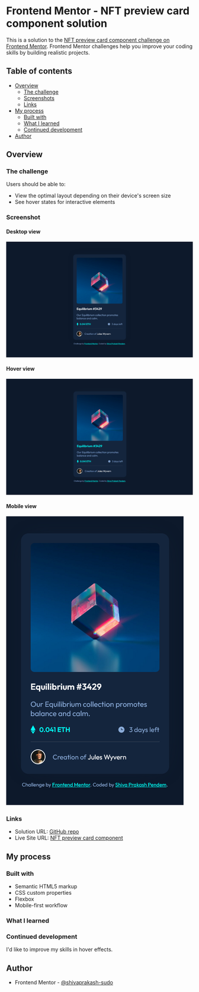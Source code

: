 # Frontend Mentor - NFT preview card component solution

This is a solution to the [NFT preview card component challenge on Frontend Mentor](https://www.frontendmentor.io/challenges/nft-preview-card-component-SbdUL_w0U). Frontend Mentor challenges help you improve your coding skills by building realistic projects. 

## Table of contents

- [Overview](#overview)
  - [The challenge](#the-challenge)
  - [Screenshots](#screenshots)
  - [Links](#links)
- [My process](#my-process)
  - [Built with](#built-with)
  - [What I learned](#what-i-learned)
  - [Continued development](#continued-development)
- [Author](#author)

## Overview

### The challenge

Users should be able to:

- View the optimal layout depending on their device's screen size
- See hover states for interactive elements

### Screenshot

#### Desktop view
![Desktop View](./images/screenshots/desktop-view.png)
#### Hover view
![Hover View](./images/screenshots/hover-view.png)
#### Mobile view
![Mobile View](./images/screenshots/mobile-view.png)

### Links

- Solution URL: [GitHub repo](https://github.com/shivaprakash-sudo/nft-preview-card-component)
- Live Site URL: [NFT preview card component](https://shivaprakash-sudo.github.io/nft-preview-card-component)

## My process

### Built with

- Semantic HTML5 markup
- CSS custom properties
- Flexbox
- Mobile-first workflow

### What I learned


### Continued development

I'd like to improve my skills in hover effects.


## Author

- Frontend Mentor - [@shivaprakash-sudo](https://www.frontendmentor.io/profile/shivaprakash-sudo)